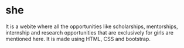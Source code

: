 # she
It is a webite where all the opportunities like scholarships, mentorships, internship and research opportunities that are exclusively for girls are mentioned here.
It is made using HTML, CSS and bootstrap.
